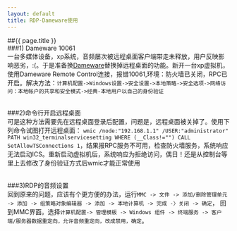 ```yaml
---
layout: default
title: RDP-Dameware使用
---
```


##{{ page.title }}
<br/>
###1) Dameware 10061  
一台多媒体设备，xp系统，音频屡次被远程桌面客户端带走未释放，用户反映影响恶劣，:(。于是准备换[Dameware](http://www.dameware.com/)替换掉远程桌面的功能。新开一台xp虚拟机，使用Dameware Remote Control连接，报错10061,环境：防火墙已关闭，RPC已开启。解决方法：`计算机配置->Windows设置->安全设置->本地策略->安全选项->网络访问：本地帐户的共享和安全模式->经典-本地用户以自己的身份验证`  
<br/>

###2)命令行开启远程桌面  
可是这种方法需要先在远程桌面登录后配置，问题是，远程桌面被关掉了。使用下列命令试图打开远程桌面：
`wmic /node:"192.168.1.1" /USER:"administrator" PATH win32_terminalservicesetting WHERE (__Class!="") CALL SetAllowTSConnections 1`，结果报RPC服务不可用，检查防火墙服务，系统响应无法启动ICS。重新启动虚拟机后，系统响应为拒绝访问，偶日！还是从控制台等里上去修改了身份验证方式后wmic才能正常使用  
<br/>

###3)RDP的音频设置  
回到原来的问题，应该有个更方便的办法，运行`MMC -> 文件 -> 添加/删除管理单元 -> 添加 -> 组策略对象编辑器 -> 添加 -> 本地计算机 -> 完成 -〉关闭 -> 确定`， 回到MMC界面。选择`计算机配置-> 管理模板 -> Windows 组件 -> 终端服务 -> 客户端/服务器数据重定向，允许音频重定向，改成禁用，确定`。  



